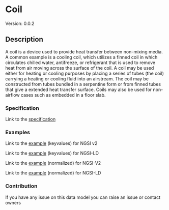 # Coil
Version: 0.0.2

## Description 

A coil is a device used to provide heat transfer between non-mixing media. A common example is a cooling coil, which utilizes a finned coil in which circulates chilled water, antifreeze, or refrigerant that is used to remove heat from air moving across the surface of the coil. A coil may be used either for heating or cooling purposes by placing a series of tubes (the coil) carrying a heating or cooling fluid into an airstream. The coil may be constructed from tubes bundled in a serpentine form or from finned tubes that give a extended heat transfer surface.  Coils may also be used for non-airflow cases such as embedded in a floor slab.
### Specification

Link to the [specification](https://github.com/smart-data-models/incubated/tree/master/SAREF/s4bldg/Coil/doc/spec.md)

### Examples

Link to the [example](https://github.com/smart-data-models/incubated/tree/master/SAREF/s4bldg/Coil/examples/example.json) (keyvalues) for NGSI v2

Link to the [example](https://github.com/smart-data-models/incubated/tree/master/SAREF/s4bldg/Coil/examples/example.jsonld) (keyvalues) for NGSI-LD

Link to the [example](https://github.com/smart-data-models/incubated/tree/master/SAREF/s4bldg/Coil/examples/example-normalized.json) (normalized) for NGSI-V2

Link to the [example](https://github.com/smart-data-models/incubated/tree/master/SAREF/s4bldg/Coil/examples/example-normalized.jsonld) (normalized) for NGSI-LD
### Contribution

 If you have any issue on this data model you can raise an issue or contact owners
